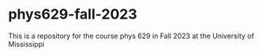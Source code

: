 # phys629-fall-2023
This is a repository for the course phys 629 in Fall 2023 at the University of Mississippi

